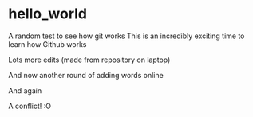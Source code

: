 # hello_world
A random test to see how git works
This is an incredibly exciting time to learn how Github works

Lots more edits (made from repository on laptop)

And now another round of adding words online

And again

A conflict! :O

